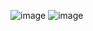 ![image](https://github.com/oheunsoll/comento/assets/130340459/b760bea2-1bb1-44d3-ba71-195a6437f512)
![image](https://github.com/oheunsoll/comento/assets/130340459/6a4bd1de-4b0d-44d6-a558-f58ba058fa64)

